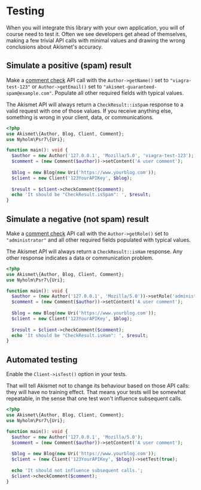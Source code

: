 # Testing
When you will integrate this library with your own application, you will of course need to test it. Often we see developers get ahead of themselves, making a few trivial API calls with minimal values and drawing the wrong conclusions about Akismet's accuracy.

## Simulate a positive (spam) result
Make a [comment check](../features/comment_check.md) API call with the `Author->getName()` set to `"viagra-test-123"` or `Author->getEmail()` set to `"akismet-guaranteed-spam@example.com"`. Populate all other required fields with typical values.

The Akismet API will always return a `CheckResult::isSpam` response to a valid request with one of those values. If you receive anything else, something is wrong in your client, data, or communications.

```php
<?php
use Akismet\{Author, Blog, Client, Comment};
use Nyholm\Psr7\{Uri};

function main(): void {
  $author = new Author('127.0.0.1', 'Mozilla/5.0', 'viagra-test-123');
  $comment = (new Comment($author))->setContent('A user comment');
    
  $blog = new Blog(new Uri('https://www.yourblog.com'));
  $client = new Client('123YourAPIKey', $blog);
    
  $result = $client->checkComment($comment);
  echo 'It should be "CheckResult.isSpam": ', $result;
}
```

## Simulate a negative (not spam) result
Make a [comment check](../features/comment_check.md) API call with the `Author->getRole()` set to `"administrator"` and all other required fields populated with typical values.

The Akismet API will always return a `CheckResult::isHam` response. Any other response indicates a data or communication problem.

```php
<?php
use Akismet\{Author, Blog, Client, Comment};
use Nyholm\Psr7\{Uri};

function main(): void {
  $author = (new Author('127.0.0.1', 'Mozilla/5.0'))->setRole('administrator');
  $comment = (new Comment($author))->setContent('A user comment');
    
  $blog = new Blog(new Uri('https://www.yourblog.com'));
  $client = new Client('123YourAPIKey', $blog);
    
  $result = $client->checkComment($comment);
  echo 'It should be "CheckResult.isHam": ', $result;
}
```

## Automated testing
Enable the `Client->isTest()` option in your tests.

That will tell Akismet not to change its behaviour based on those API calls: they will have no training effect. That means your tests will be somewhat repeatable, in the sense that one test won't influence subsequent calls.

```php
<?php
use Akismet\{Author, Blog, Client, Comment};
use Nyholm\Psr7\{Uri};

function main(): void {
  $author = new Author('127.0.0.1', 'Mozilla/5.0');
  $comment = (new Comment($author))->setContent('A user comment');
    
  $blog = new Blog(new Uri('https://www.yourblog.com'));
  $client = (new Client('123YourAPIKey', $blog))->setTest(true);
    
  echo 'It should not influence subsequent calls.';
  $client->checkComment($comment);
}
```
